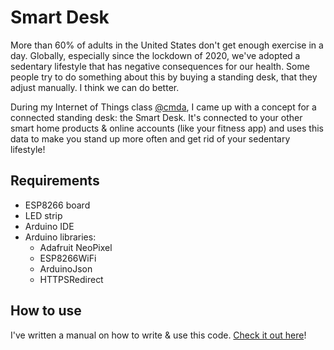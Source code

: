 # Smart Desk
More than 60% of adults in the United States don't get enough exercise in a day. Globally, especially since the lockdown of 2020, we've adopted a sedentary lifestyle that has negative consequences for our health. Some people try to do something about this by buying a standing desk, that they adjust manually. I think we can do better.

During my Internet of Things class [@cmda](https://github.com/CMDA), I came up with a concept for a connected standing desk: the Smart Desk. It's connected to your other smart home products & online accounts (like your fitness app) and uses this data to make you stand up more often and get rid of your sedentary lifestyle!

## Requirements
* ESP8266 board
* LED strip
* Arduino IDE
* Arduino libraries:
    * Adafruit NeoPixel
    * ESP8266WiFi
    * ArduinoJson
    * HTTPSRedirect


## How to use
I've written a manual on how to write & use this code. [Check it out here](https://github.com/imkarin/smartdesk/tree/main/manual)!

